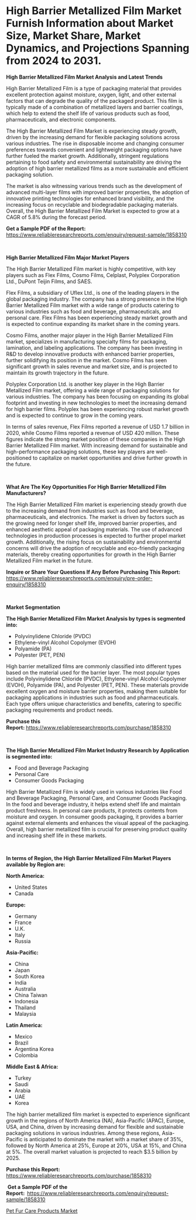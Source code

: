 <p><h1>High Barrier Metallized Film Market Furnish Information about Market Size, Market Share, Market Dynamics, and Projections Spanning from 2024 to 2031.</h1></p><p><strong>High Barrier Metallized Film Market Analysis and Latest Trends</strong></p>
<p><p>High Barrier Metallized Film is a type of packaging material that provides excellent protection against moisture, oxygen, light, and other external factors that can degrade the quality of the packaged product. This film is typically made of a combination of metallized layers and barrier coatings, which help to extend the shelf life of various products such as food, pharmaceuticals, and electronic components.</p><p>The High Barrier Metallized Film Market is experiencing steady growth, driven by the increasing demand for flexible packaging solutions across various industries. The rise in disposable income and changing consumer preferences towards convenient and lightweight packaging options have further fueled the market growth. Additionally, stringent regulations pertaining to food safety and environmental sustainability are driving the adoption of high barrier metallized films as a more sustainable and efficient packaging solution.</p><p>The market is also witnessing various trends such as the development of advanced multi-layer films with improved barrier properties, the adoption of innovative printing technologies for enhanced brand visibility, and the increasing focus on recyclable and biodegradable packaging materials. Overall, the High Barrier Metallized Film Market is expected to grow at a CAGR of 5.8% during the forecast period.</p></p>
<p><strong>Get a Sample PDF of the Report:&nbsp;</strong> <a href="https://www.reliableresearchreports.com/enquiry/request-sample/1858310">https://www.reliableresearchreports.com/enquiry/request-sample/1858310</a></p>
<p>&nbsp;</p>
<p><strong>High Barrier Metallized Film Major Market Players</strong></p>
<p><p>The High Barrier Metallized Film market is highly competitive, with key players such as Flex Films, Cosmo Films, Celplast, Polyplex Corporation Ltd., DuPont Teijin Films, and SAES. </p><p>Flex Films, a subsidiary of Uflex Ltd., is one of the leading players in the global packaging industry. The company has a strong presence in the High Barrier Metallized Film market with a wide range of products catering to various industries such as food and beverage, pharmaceuticals, and personal care. Flex Films has been experiencing steady market growth and is expected to continue expanding its market share in the coming years.</p><p>Cosmo Films, another major player in the High Barrier Metallized Film market, specializes in manufacturing specialty films for packaging, lamination, and labeling applications. The company has been investing in R&D to develop innovative products with enhanced barrier properties, further solidifying its position in the market. Cosmo Films has seen significant growth in sales revenue and market size, and is projected to maintain its growth trajectory in the future.</p><p>Polyplex Corporation Ltd. is another key player in the High Barrier Metallized Film market, offering a wide range of packaging solutions for various industries. The company has been focusing on expanding its global footprint and investing in new technologies to meet the increasing demand for high barrier films. Polyplex has been experiencing robust market growth and is expected to continue to grow in the coming years.</p><p>In terms of sales revenue, Flex Films reported a revenue of USD 1.7 billion in 2020, while Cosmo Films reported a revenue of USD 420 million. These figures indicate the strong market position of these companies in the High Barrier Metallized Film market. With increasing demand for sustainable and high-performance packaging solutions, these key players are well-positioned to capitalize on market opportunities and drive further growth in the future.</p></p>
<p>&nbsp;</p>
<p><strong>What Are The Key Opportunities For High Barrier Metallized Film Manufacturers?</strong></p>
<p><p>The High Barrier Metallized Film market is experiencing steady growth due to the increasing demand from industries such as food and beverage, pharmaceuticals, and electronics. The market is driven by factors such as the growing need for longer shelf life, improved barrier properties, and enhanced aesthetic appeal of packaging materials. The use of advanced technologies in production processes is expected to further propel market growth. Additionally, the rising focus on sustainability and environmental concerns will drive the adoption of recyclable and eco-friendly packaging materials, thereby creating opportunities for growth in the High Barrier Metallized Film market in the future.</p></p>
<p><strong>Inquire or Share Your Questions If Any Before Purchasing This Report:</strong> <a href="https://www.reliableresearchreports.com/enquiry/pre-order-enquiry/1858310">https://www.reliableresearchreports.com/enquiry/pre-order-enquiry/1858310</a></p>
<p>&nbsp;</p>
<p><strong>Market Segmentation</strong></p>
<p><strong>The High Barrier Metallized Film Market Analysis by types is segmented into:</strong></p>
<p><ul><li>Polyvinylidene Chloride (PVDC)</li><li>Ethylene-vinyl Alcohol Copolymer (EVOH)</li><li>Polyamide (PA)</li><li>Polyester (PET, PEN)</li></ul></p>
<p><p>High barrier metallized films are commonly classified into different types based on the material used for the barrier layer. The most popular types include Polyvinylidene Chloride (PVDC), Ethylene-vinyl Alcohol Copolymer (EVOH), Polyamide (PA), and Polyester (PET, PEN). These materials provide excellent oxygen and moisture barrier properties, making them suitable for packaging applications in industries such as food and pharmaceuticals. Each type offers unique characteristics and benefits, catering to specific packaging requirements and product needs.</p></p>
<p><strong>Purchase this Report:&nbsp;</strong><a href="https://www.reliableresearchreports.com/purchase/1858310">https://www.reliableresearchreports.com/purchase/1858310</a></p>
<p>&nbsp;</p>
<p><strong>The High Barrier Metallized Film Market Industry Research by Application is segmented into:</strong></p>
<p><ul><li>Food and Beverage Packaging</li><li>Personal Care</li><li>Consumer Goods Packaging</li></ul></p>
<p><p>High Barrier Metallized Film is widely used in various industries like Food and Beverage Packaging, Personal Care, and Consumer Goods Packaging. In the food and beverage industry, it helps extend shelf life and maintain product freshness. In personal care products, it protects contents from moisture and oxygen. In consumer goods packaging, it provides a barrier against external elements and enhances the visual appeal of the packaging. Overall, high barrier metallized film is crucial for preserving product quality and increasing shelf life in these markets.</p></p>
<p>&nbsp;</p>
<p><strong>In terms of Region, the High Barrier Metallized Film Market Players available by Region are:</strong></p>
<p>
    <p> <strong> North America: </strong>
        <ul>
            <li>United States</li>
            <li>Canada</li>
        </ul>
        </p> 
    <p> <strong> Europe: </strong>
        <ul>
            <li>Germany</li>
            <li>France</li>
            <li>U.K.</li>
            <li>Italy</li>
            <li>Russia</li>
        </ul>
        </p> 
    <p> <strong> Asia-Pacific: </strong>
        <ul>
            <li>China</li>
            <li>Japan</li>
            <li>South Korea</li>
            <li>India</li>
            <li>Australia</li>
            <li>China Taiwan</li>
            <li>Indonesia</li>
            <li>Thailand</li>
            <li>Malaysia</li>
        </ul>
        </p> 
    <p> <strong> Latin America: </strong>
        <ul>
            <li>Mexico</li>
            <li>Brazil</li>
            <li>Argentina Korea</li>
            <li>Colombia</li>
        </ul>
        </p> 
    <p> <strong> Middle East & Africa: </strong>
        <ul>
            <li>Turkey</li>
            <li>Saudi</li>
            <li>Arabia</li>
            <li>UAE</li>
            <li>Korea</li>
        </ul>
    </p>
    </p>
<p><p>The high barrier metallized film market is expected to experience significant growth in the regions of North America (NA), Asia-Pacific (APAC), Europe, USA, and China, driven by increasing demand for flexible and sustainable packaging solutions in various industries. Among these regions, Asia-Pacific is anticipated to dominate the market with a market share of 35%, followed by North America at 25%, Europe at 20%, USA at 15%, and China at 5%. The overall market valuation is projected to reach $3.5 billion by 2025.</p></p>
<p><strong>Purchase this Report: </strong><a href="https://www.reliableresearchreports.com/purchase/1858310">https://www.reliableresearchreports.com/purchase/1858310</a></p>
<p>&nbsp;<strong>Get a Sample PDF of the Report:&nbsp;&nbsp;</strong><a href="https://www.reliableresearchreports.com/enquiry/request-sample/1858310">https://www.reliableresearchreports.com/enquiry/request-sample/1858310</a></p>
<p><strong></strong></p>
<p><p><a href="https://cat-emmental-94b.notion.site/Pet-Fur-Care-Products-Market-Analysis-Examines-its-Scope-on-Growth-Opportunities-and-Forecasted-Tre-ba67ce960ace4f7a8da29a37473ad260">Pet Fur Care Products Market</a></p></p>